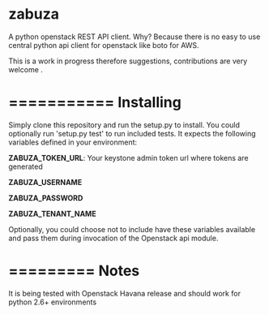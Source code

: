 zabuza
======
A python openstack REST API client. Why? Because there is no easy to use
central python api client for openstack like boto for AWS.

This is a work in progress therefore suggestions, contributions are very
welcome .

===========
Installing
===========
Simply clone this repository and run the setup.py to install. You could
optionally run 'setup.py test' to run included tests. It expects the following
variables defined in your environment: 

**ZABUZA_TOKEN_URL**: Your keystone admin token url where tokens are generated

**ZABUZA_USERNAME**

**ZABUZA_PASSWORD**

**ZABUZA_TENANT_NAME**

Optionally, you could choose not to include have these variables available and
pass them during invocation of the Openstack api module.

=========
Notes
=========
It is being tested with Openstack Havana release and should work for python
2.6+ environments

